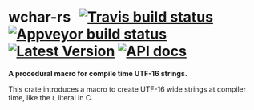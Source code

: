# wchar-rs &thinsp; [![Travis build status]][travis] [![Appveyor build status]][appveyor] [![Latest Version]][crates.io] [![API docs]][docs.rs]

[Travis build status]: https://api.travis-ci.org/Juici/wchar.svg?branch=master
[travis]: https://travis-ci.org/Juici/wchar

[Appveyor build status]: https://ci.appveyor.com/api/projects/status/github/Juici/wchar-rs?svg=true&branch=master
[appveyor]: https://ci.appveyor.com/project/Juici/wchar-rs

[Latest Version]: https://img.shields.io/crates/v/wchar.svg
[crates.io]: https://crates.io/crates/wchar

[API docs]: https://docs.rs/wchar/badge.svg
[docs.rs]: https://docs.rs/wchar

**A procedural macro for compile time UTF-16 strings.**

This crate introduces a macro to create UTF-16 wide strings at compiler time,
like the `L` literal in C.
